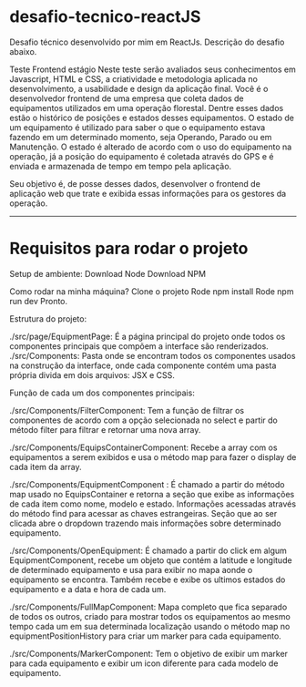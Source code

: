 # desafio-tecnico-reactJS
Desafio técnico desenvolvido por mim em ReactJs. Descrição do desafio abaixo.

Teste Frontend estágio Neste teste serão avaliados seus conhecimentos em Javascript, HTML e CSS, a criatividade e metodologia aplicada no desenvolvimento, a usabilidade e design da aplicação final. Você é o desenvolvedor frontend de uma empresa que coleta dados de equipamentos utilizados em uma operação florestal. Dentre esses dados estão o histórico de posições e estados desses equipamentos. O estado de um equipamento é utilizado para saber o que o equipamento estava fazendo em um determinado momento, seja Operando, Parado ou em Manutenção. O estado é alterado de acordo com o uso do equipamento na operação, já a posição do equipamento é coletada através do GPS e é enviada e armazenada de tempo em tempo pela aplicação.

Seu objetivo é, de posse desses dados, desenvolver o frontend de aplicação web que trate e exibida essas informações para os gestores da operação.

----------------------------------------------------------------------------------------------------------------------------------------------------------------------------------------------------------------------------

# Requisitos para rodar o projeto 

Setup de ambiente: 
Download Node
Download NPM

Como rodar na minha máquina? 
Clone o projeto
Rode npm install
Rode npm run dev
Pronto.

Estrutura do projeto:

./src/page/EquipmentPage: É a página principal do projeto onde todos os componentes principais que compõem a interface são renderizados.
./src/Components: Pasta onde se encontram todos os componentes usados na construção da interface, onde cada componente contém uma pasta própria divida em dois arquivos: JSX e CSS.

Função de cada um dos componentes principais: 

./src/Components/FilterComponent: Tem a função de filtrar os componentes de acordo com a opção selecionada no select e partir do método filter para filtrar e retornar uma nova array.

./src/Components/EquipsContainerComponent: Recebe a array com os equipamentos a serem exibidos e usa o método map para fazer o display de cada item da array. 

./src/Components/EquipmentComponent : É chamado a partir do método map usado no EquipsContainer e retorna a seção que exibe as informações de cada item como nome, modelo e estado. Informações acessadas através do método find para acessar as chaves estrangeiras. Seção que ao ser clicada abre o dropdown trazendo mais informações sobre determinado equipamento.

./src/Components/OpenEquipment: É chamado a partir do click em algum EquipmentComponent, recebe um objeto que contém a latitude e longitude de determinado equipamento e usa para exibir no mapa aonde o equipamento se encontra. Também recebe e exibe os ultimos estados do equipamento e a data e hora de cada um.

./src/Components/FullMapComponent: Mapa completo que fica separado de todos os outros, criado para mostrar todos os equipamentos ao mesmo tempo cada um em sua determinada localização usando o método map no equipmentPositionHistory para criar um marker para cada equipamento.

./src/Components/MarkerComponent: Tem o objetivo de exibir um marker para cada equipamento e exibir um icon diferente para cada modelo de equipamento.
